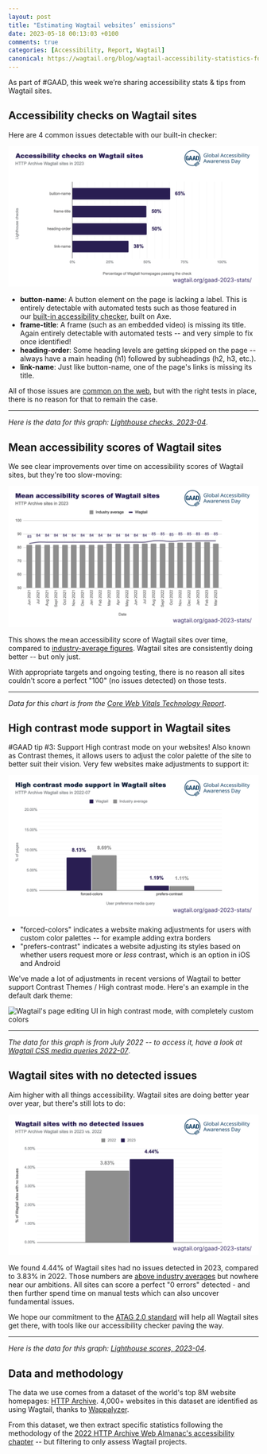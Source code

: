 ```yaml
---
layout: post
title: "Estimating Wagtail websites’ emissions"
date: 2023-05-18 00:13:03 +0100
comments: true
categories: [Accessibility, Report, Wagtail]
canonical: https://wagtail.org/blog/wagtail-accessibility-statistics-for-gaad-2023/
---
```


As part of \#GAAD, this week we’re sharing accessibility stats & tips from Wagtail sites.

<!-- more -->

## Accessibility checks on Wagtail sites

Here are 4 common issues detectable with our built-in checker:

![Accessibility checks on Wagtail sites - HTTP Archive Wagtail sites in 2023 - GAAD 2023](/images/blog/wagtail-accessibility-statistics-for-gaad-2023/accessibility_checks_on_wagtail_sites.png)

- **button-name**: A button element on the page is lacking a label. This is entirely detectable with automated tests such as those featured in our [built-in accessibility checker](https://wagtail.org/blog/introducing-wagtails-new-accessibility-checker/), built on Axe.
- **frame-title**: A frame (such as an embedded video) is missing its title. Again entirely detectable with automated tests -- and very simple to fix once identified!
- **heading-order**: Some heading levels are getting skipped on the page -- always have a main heading (h1) followed by subheadings (h2, h3, etc.).
- **link-name**: Just like button-name, one of the page's links is missing its title.

All of those issues are [common on the web](https://almanac.httparchive.org/en/2022/accessibility#heading-hierarchy), but with the right tests in place, there is no reason for that to remain the case.

---

*Here is the data for this graph: [Lighthouse checks, 2023-04](https://docs.google.com/spreadsheets/d/1k29atSkzGsQDg8ljpJ4tI-ZGxAg-TNQofvrxjibf_Yc/edit#gid=316824519)*.

## Mean accessibility scores of Wagtail sites

We see clear improvements over time on accessibility scores of Wagtail sites, but they're too slow-moving:

![Mean accessibility scores of Wagtail sites - HTTP Archive sites in 2023 - GAAD 2023](/images/blog/wagtail-accessibility-statistics-for-gaad-2023/mean_accessibility_scores_of_wagtail_sites.png)

This shows the mean accessibility score of Wagtail sites over time, compared to [industry-average figures](https://almanac.httparchive.org/en/2022/accessibility#introduction). Wagtail sites are consistently doing better -- but only just.

With appropriate targets and ongoing testing, there is no reason all sites couldn't score a perfect "100" (no issues detected) on those tests.

---

*Data for this chart is from the [Core Web Vitals Technology Report](https://discuss.httparchive.org/t/new-dashboard-the-core-web-vitals-technology-report/2178)*.

## High contrast mode support in Wagtail sites

\#GAAD tip \#3: Support High contrast mode on your websites! Also known as Contrast themes, it allows users to adjust the color palette of the site to better suit their vision. Very few websites make adjustments to support it:

![High contrast mode support in Wagtail sites - HTTP Archive Wagtail sites in 2022-07 - GAAD 2023](/images/blog/wagtail-accessibility-statistics-for-gaad-2023/high_contrast_mode_support_in_Wagtail_sites.png)

- "forced-colors" indicates a website making adjustments for users with custom color palettes -- for example adding extra borders
- "prefers-contrast" indicates a website adjusting its styles based on whether users request more or *less* contrast, which is an option in iOS and Android

We've made a lot of adjustments in recent versions of Wagtail to better support Contrast Themes / High contrast mode. Here's an example in the default dark theme:

![Wagtail's page editing UI in high contrast mode, with completely custom colors](/images/blog/wagtail-accessibility-statistics-for-gaad-2023/whcm-wagtail-5.png)

---

*The data for this graph is from July 2022 -- to access it, have a look at [Wagtail CSS media queries 2022-07](https://docs.google.com/spreadsheets/d/1k29atSkzGsQDg8ljpJ4tI-ZGxAg-TNQofvrxjibf_Yc/edit#gid=1613420195)*.

## Wagtail sites with no detected issues

Aim higher with all things accessibility. Wagtail sites are doing better year over year, but there's still lots to do:

![Wagtail sites with no detected issues - HTTP Archive Wagtail sites in 2023 vs 2022 - GAAD 2023](/images/blog/wagtail-accessibility-statistics-for-gaad-2023/wagtail_sites_with_no_detected_issues.png)

We found 4.44% of Wagtail sites had no issues detected in 2023, compared to 3.83% in 2022. Those numbers are [above industry averages](https://webaim.org/projects/million/) but nowhere near our ambitions. All sites can score a perfect "0 errors" detected - and then further spend time on manual tests which can also uncover fundamental issues.

We hope our commitment to the [ATAG 2.0 standard](https://www.w3.org/TR/ATAG20/) will help all Wagtail sites get there, with tools like our accessibility checker paving the way.

---

*Here is the data for this graph: [Lighthouse scores, 2023-04](https://docs.google.com/spreadsheets/d/1k29atSkzGsQDg8ljpJ4tI-ZGxAg-TNQofvrxjibf_Yc/edit#gid=684166254)*.

## Data and methodology

The data we use comes from a dataset of the world's top 8M website homepages: [HTTP Archive](https://httparchive.org/). 4,000+ websites in this dataset are identified as using Wagtail, thanks to [Wappalyzer](https://www.wappalyzer.com/).

From this dataset, we then extract specific statistics following the methodology of the [2022 HTTP Archive Web Almanac's accessibility chapter](https://almanac.httparchive.org/en/2022/accessibility) -- but filtering to only assess Wagtail projects.
